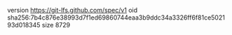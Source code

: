 version https://git-lfs.github.com/spec/v1
oid sha256:7b4c876e38993d7f1ed69860744eaa3b9ddc34a3326ff6f81ce502193d018345
size 8729
